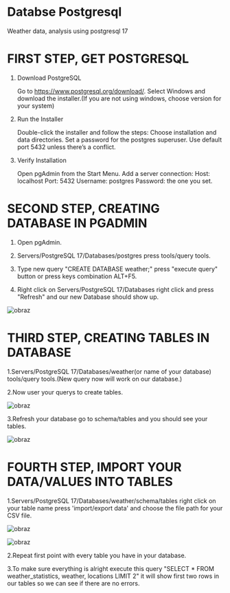 # Databse Postgresql
Weather data, analysis using postgresql 17

# FIRST STEP, GET POSTGRESQL
1. Download PostgreSQL

    Go to https://www.postgresql.org/download/.
    Select Windows and download the installer.(If you are not using windows, choose version for your system)

2. Run the Installer

    Double-click the installer and follow the steps:
        Choose installation and data directories.
        Set a password for the postgres superuser.
        Use default port 5432 unless there’s a conflict.

3. Verify Installation

    Open pgAdmin from the Start Menu.
    Add a server connection:
        Host: localhost
        Port: 5432
        Username: postgres
        Password: the one you set.

# SECOND STEP, CREATING DATABASE IN PGADMIN

1. Open pgAdmin.

2. Servers/PostgreSQL 17/Databases/postgres press tools/query tools.

3. Type new query "CREATE DATABASE weather;" press "execute query" button or press keys combination ALT+F5.

4. Right click on Servers/PostgreSQL 17/Databases right click and press "Refresh" and our new Database should show up.
   
![obraz](https://github.com/user-attachments/assets/042be10b-be29-4307-b293-5e9f18acdd1c)

# THIRD STEP, CREATING TABLES IN DATABASE

1.Servers/PostgreSQL 17/Databases/weather(or name of your database) tools/query tools.(New query now will work on our database.)

2.Now user your querys to create tables.

![obraz](https://github.com/user-attachments/assets/d99f9e51-4b3c-4172-9c50-cbca3df10533)

3.Refresh your database go to schema/tables and you should see your tables.

![obraz](https://github.com/user-attachments/assets/0a140f67-1e3b-492b-9591-7e21e31282a8)

# FOURTH STEP, IMPORT YOUR DATA/VALUES INTO TABLES

1.Servers/PostgreSQL 17/Databases/weather/schema/tables right click on your table name press 'import/export data' and choose the file path for your CSV file.

![obraz](https://github.com/user-attachments/assets/a15bdcb8-66e6-42dd-9809-18bffb50ce3e)

![obraz](https://github.com/user-attachments/assets/c70c2400-bc53-4f9d-bb87-73e6ed920166)

2.Repeat first point with every table you have in your database.

3.To make sure everything is alright execute this query "SELECT * FROM weather_statistics, weather, locations LIMIT 2" it will show first two rows in our tables so we can see if there are no errors.
